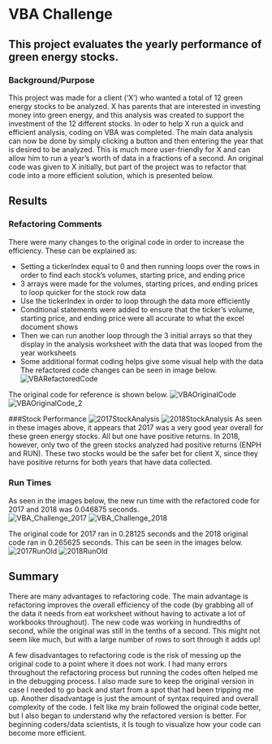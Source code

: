 # VBA Challenge 

## This project evaluates the yearly performance of green energy stocks.  

### Background/Purpose
This project was made for a client (‘X’) who wanted a total of 12 green energy stocks to be analyzed.  X has parents that are interested in investing money into green energy, and this analysis was created to support the investment of the 12 different stocks.  In oder to help X run a quick and efficient analysis, coding on VBA was completed.  The main data analysis can now be done by simply clicking a button and then entering the year that is desired to be analyzed.  This is much more user-friendly for X and can allow him to run a year’s worth of data in a fractions of a second.  An original code was given to X initially, but part of the project was to refactor that code into a more efficient solution, which is presented below.  

## Results

### Refactoring Comments
There were many changes to the original code in order to increase the efficiency.  These can be explained as: 
- Setting a tickerIndex equal to 0 and then running loops over the rows in order to find each stock’s volumes, starting price, and ending price
- 3 arrays were made for the volumes, starting prices, and ending prices to loop quicker for the stock row data
- Use the tickerIndex in order to loop through the data more efficiently
- Conditional statements were added to ensure that the ticker’s volume, starting price, and ending price were all accurate to what the excel document shows 
- Then we can run another loop through the 3 initial arrays so that they display in the analysis worksheet with the data that was looped from the year worksheets
- Some additional format coding helps give some visual help with the data
The refactored code changes can be seen in image below.
![VBARefactoredCode](Resources/VBARefactoredCode.png) 

The original code for reference is shown below.
![VBAOriginalCode](Resources/VBAOriginalCode.png)  ![VBAOriginalCode_2](Resources/VBAOriginalCode_2.png)

###Stock Performance
![2017StockAnalysis](Resources/2017StockAnalysis.png)  ![2018StockAnalysis](Resources/2018StockAnalysis.png)
As seen in these images above, it appears that 2017 was a very good year overall for these green energy stocks. All but one have positive returns.  In 2018, however, only two of the green stocks analyzed had positive returns (ENPH and RUN).  These two stocks would be the safer bet for client X, since they have positive returns for both years that have data collected.  

### Run Times
As seen in the images below, the new run time with the refactored code for 2017 and 2018 was 0.046875 seconds.  
![VBA_Challenge_2017](Resources/VBA_Challenge_2017.png)  ![VBA_Challenge_2018](Resources/VBA_Challenge_2018.png)

The original code for 2017 ran in 0.28125 seconds and the 2018 original code ran in 0.265625 seconds.  This can be seen in the images below. 
![2017RunOld](Resources/2017RunOld.png)  ![2018RunOld](Resources/2018RunOld.png)


## Summary 
There are many advantages to refactoring code.  The main advantage is refactoring improves the overall efficiency of the code (by grabbing all of the data it needs from eat worksheet without having to activate a lot of workbooks throughout). The new code was working in hundredths of second, while the original was still in the tenths of a second.  This might not seem like much, but with a large number of rows to sort through it adds up! 

A few disadvantages to refactoring code is the risk of messing up the original code to a point where it does not work.  I had many errors throughout the refactoring process but running the codes often helped me in the debugging process.  I also made sure to keep the original version in case I needed to go back and start from a spot that had been tripping me up.  Another disadvantage is just the amount of syntax required and overall complexity of the code.  I felt like my brain followed the original code better, but I also began to understand why the refactored version is better. For beginning coders/data scientists, it Is tough to visualize how your code can become more efficient.  
